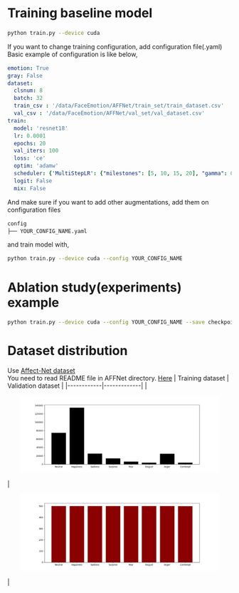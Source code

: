 # Training baseline model

```bash
python train.py --device cuda
```

If you want to change training configuration, add configuration file(.yaml)  
Basic example of configuration is like below,
```yaml
emotion: True
gray: False
dataset:
  clsnum: 8
  batch: 32
  train_csv : '/data/FaceEmotion/AFFNet/train_set/train_dataset.csv'
  val_csv : '/data/FaceEmotion/AFFNet/val_set/val_dataset.csv'
train:
  model: 'resnet18'
  lr: 0.0001
  epochs: 20
  val_iters: 100
  loss: 'ce'
  optim: 'adamw'
  scheduler: {'MultiStepLR': {"milestones": [5, 10, 15, 20], "gamma": 0.5}}
  logit: False
  mix: False

```
And make sure if you want to add other augmentations, add them on configuration files
```bash
config
├── YOUR_CONFIG_NAME.yaml
``` 
and train model with,
```bash
python train.py --device cuda --config YOUR_CONFIG_NAME
```
# Ablation study(experiments) example
```bash
python train.py --device cuda --config YOUR_CONFIG_NAME --save checkpoint/YOUR_CONFIG_NAME --exp EXPERIMENT_NUMBER
```

# Dataset distribution
Use [Affect-Net dataset](https://paperswithcode.com/dataset/affectnet)  
You need to read README file in AFFNet directory. [Here](https://github.com/YAICON-HOTFACE/FER/tree/main/FaceEmotionTrain/AFFNet)
| Training dataset | Validation dataset |
|------------|-------------|
| <p align="center"><img src="train_dist.png"  width="450"></p> | <p align="center"><img src="val_dist.png"  width="450"></p> |

